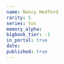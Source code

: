 ```yaml
---
name: Nancy Hedford
rarity: 5
series: tos
memory_alpha:
bigbook_tier: -1
in_portal: true
date:
published: true
---
```




